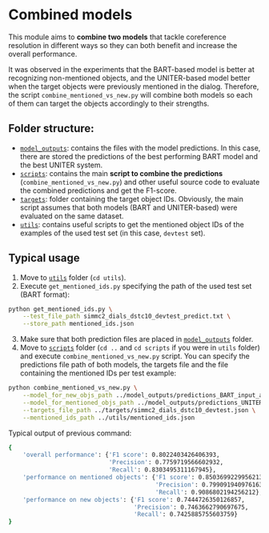 # Combined models
This module aims to **combine two models** that tackle coreference resolution in different ways so they can both benefit and increase the overall performance.

It was observed in the experiments that the BART-based model is better at recognizing non-mentioned objects, and the UNITER-based model better when the target objects were previously mentioned in the dialog. Therefore, the script `combine_mentioned_vs_new.py` will combine both models so each of them can target the objects accordingly to their strengths.

## Folder structure:
- [`model_outputs`](https://github.com/AlejandroSantorum/simmc2-Multimodal_Coreference_Resolution/tree/main/models/combined/model_outputs): contains the files with the model predictions. In this case, there are stored the predictions of the best performing BART model and the best UNITER system.
- [`scripts`](https://github.com/AlejandroSantorum/simmc2-Multimodal_Coreference_Resolution/tree/main/models/combined/scripts): contains the main **script to combine the predictions** (`combine_mentioned_vs_new.py`) and other useful source code to evaluate the combined predictions and get the F1-score.
- [`targets`](https://github.com/AlejandroSantorum/simmc2-Multimodal_Coreference_Resolution/tree/main/models/combined/targets): folder containing the target object IDs. Obviously, the main script assumes that both models (BART and UNITER-based) were evaluated on the same dataset.
- [`utils`](https://github.com/AlejandroSantorum/simmc2-Multimodal_Coreference_Resolution/tree/main/models/combined/utils): contains useful scripts to get the mentioned object IDs of the examples of the used test set (in this case, `devtest` set).

## Typical usage
1. Move to [`utils`](https://github.com/AlejandroSantorum/simmc2-Multimodal_Coreference_Resolution/tree/main/models/combined/utils) folder (`cd utils`).
2. Execute `get_mentioned_ids.py` specifying the path of the used test set (BART format):
```bash
python get_mentioned_ids.py \
    --test_file_path simmc2_dials_dstc10_devtest_predict.txt \
    --store_path mentioned_ids.json
```
3. Make sure that both prediction files are placed in [`model_outputs`](https://github.com/AlejandroSantorum/simmc2-Multimodal_Coreference_Resolution/tree/main/models/combined/model_outputs) folder.
4. Move to [`scripts`](https://github.com/AlejandroSantorum/simmc2-Multimodal_Coreference_Resolution/tree/main/models/combined/scripts) folder (`cd ..` and `cd scripts` if you were in `utils` folder) and execute `combine_mentioned_vs_new.py` script. You can specify the predictions file path of both models, the targets file and the file containing the mentioned IDs per test example:
```bash
python combine_mentioned_vs_new.py \
    --model_for_new_objs_path ../model_outputs/predictions_BART_input_all_attrs_cp381.txt \
    --model_for_mentioned_objs_path ../model_outputs/predictions_UNITER_basic_all_objmen_noIDs_devtest.json \
    --targets_file_path ../targets/simmc2_dials_dstc10_devtest.json \
    --mentioned_ids_path ../utils/mentioned_ids.json
```
Typical output of previous command:
```bash
{
    'overall performance': {'F1 score': 0.8022403426406393,
                            'Precision': 0.7759719566602932,
                            'Recall': 0.8303495311167945},
    'performance on mentioned objects': {'F1 score': 0.8503699229956213,
                                         'Precision': 0.7990919409761634,
                                         'Recall': 0.9086802194256212},
    'performance on new objects': {'F1 score': 0.7444726350126857,
                                   'Precision': 0.7463662790697675,
                                   'Recall': 0.7425885755603759}
}
```
